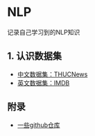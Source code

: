 # NLP

记录自己学习到的NLP知识

## 1. 认识数据集
* [中文数据集：THUCNews](/documents/THUCNews.md)
* [英文数据集：IMDB](/documents/IMDB.md)


## 附录
* [一些github仓库](/documents/不错的github仓库.md)